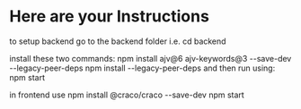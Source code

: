 # Here are your Instructions
to setup backend
go to the backend folder i.e. cd backend

install these two commands:
npm install ajv@6 ajv-keywords@3 --save-dev --legacy-peer-deps
npm install --legacy-peer-deps
and then run using:
npm start

in frontend use 
npm install @craco/craco --save-dev
npm start
